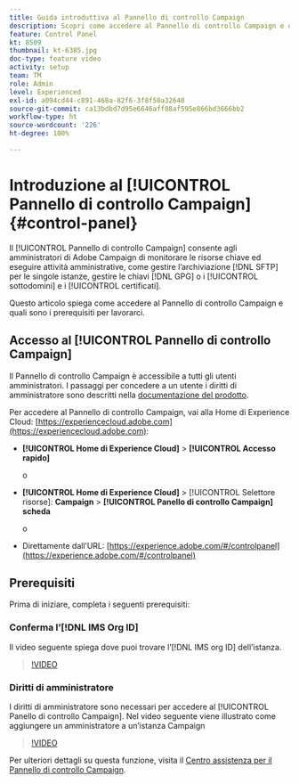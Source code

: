 ```yaml
---
title: Guida introduttiva al Pannello di controllo Campaign
description: Scopri come accedere al Pannello di controllo Campaign e quali sono i prerequisiti per poterci lavorare.
feature: Control Panel
kt: 8509
thumbnail: kt-6385.jpg
doc-type: feature video
activity: setup
team: TM
role: Admin
level: Experienced
exl-id: a094cd44-c891-468a-82f6-3f8f50a32640
source-git-commit: ca13bdbd7d95e6646aff88af595e866bd3666bb2
workflow-type: ht
source-wordcount: '226'
ht-degree: 100%

---
```


# Introduzione al [!UICONTROL Pannello di controllo Campaign] {#control-panel}

Il [!UICONTROL Pannello di controllo Campaign] consente agli amministratori di Adobe Campaign di monitorare le risorse chiave ed eseguire attività amministrative, come gestire l’archiviazione [!DNL SFTP] per le singole istanze, gestire le chiavi [!DNL GPG] o i [!UICONTROL sottodomini] e i [!UICONTROL certificati].

Questo articolo spiega come accedere al Pannello di controllo Campaign e quali sono i prerequisiti per lavorarci.

## Accesso al [!UICONTROL Pannello di controllo Campaign]

Il Pannello di controllo Campaign è accessibile a tutti gli utenti amministratori. I passaggi per concedere a un utente i diritti di amministratore sono descritti nella [documentazione del prodotto](https://experienceleague.adobe.com/docs/control-panel/using/discover-control-panel/managing-permissions.html?lang=it#discover-control-panel).

Per accedere al Pannello di controllo Campaign, vai alla Home di Experience Cloud: [https://experiencecloud.adobe.com](https://experiencecloud.adobe.com):

* **[!UICONTROL Home di Experience Cloud]** > **[!UICONTROL Accesso rapido]**

   o
* **[!UICONTROL Home di Experience Cloud]** > [!UICONTROL Selettore risorse]: **Campaign** > **[!UICONTROL Panello di controllo Campaign] scheda**

   o

* Direttamente dall’URL: [https://experience.adobe.com/#/controlpanel](https://experience.adobe.com/#/controlpanel)

## Prerequisiti

Prima di iniziare, completa i seguenti prerequisiti:

### Conferma l’[!DNL IMS Org ID]

Il video seguente spiega dove puoi trovare l’[!DNL IMS org ID] dell’istanza.

>[!VIDEO](https://video.tv.adobe.com/v/27183?quality=12)

### Diritti di amministratore

I diritti di amministratore sono necessari per accedere al [!UICONTROL Panello di controllo Campaign].
Nel video seguente viene illustrato come aggiungere un amministratore a un’istanza Campaign

>[!VIDEO](https://video.tv.adobe.com/v/27147?quality=12)

Per ulteriori dettagli su questa funzione, visita il [Centro assistenza per il Pannello di controllo Campaign](https://experienceleague.adobe.com/docs/control-panel/using/control-panel-home.html?lang=it).
